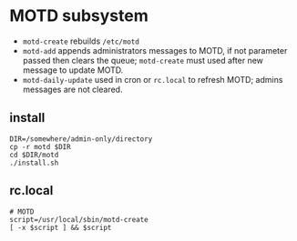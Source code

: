 # MOTD subsystem

* `motd-create` rebuilds `/etc/motd`
* `motd-add` appends administrators messages to MOTD, if not parameter passed then clears the queue;
  `motd-create` must used after new message to update MOTD.
* `motd-daily-update` used in cron or `rc.local` to refresh MOTD; admins messages are not cleared.

## install

```
DIR=/somewhere/admin-only/directory
cp -r motd $DIR
cd $DIR/motd
./install.sh
```

## rc.local

```
# MOTD
script=/usr/local/sbin/motd-create
[ -x $script ] && $script
```
